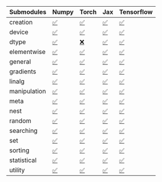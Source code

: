 | Submodules   | Numpy                                                                                                                           | Torch                                                                                                                           | Jax                                                                                                                             | Tensorflow                                                                                                                      |
|:-------------|:--------------------------------------------------------------------------------------------------------------------------------|:--------------------------------------------------------------------------------------------------------------------------------|:--------------------------------------------------------------------------------------------------------------------------------|:--------------------------------------------------------------------------------------------------------------------------------|
| creation     | <a href="https://github.com/unifyai/ivy/runs/8240903376?check_suite_focus=true" rel="noopener noreferrer" target="_blank">✅</a> | <a href="https://github.com/unifyai/ivy/runs/8240904306?check_suite_focus=true" rel="noopener noreferrer" target="_blank">✅</a> | <a href="https://github.com/unifyai/ivy/runs/8240905420?check_suite_focus=true" rel="noopener noreferrer" target="_blank">✅</a> | <a href="https://github.com/unifyai/ivy/runs/8240906713?check_suite_focus=true" rel="noopener noreferrer" target="_blank">✅</a> |
| device       | <a href="https://github.com/unifyai/ivy/runs/8240903424?check_suite_focus=true" rel="noopener noreferrer" target="_blank">✅</a> | <a href="https://github.com/unifyai/ivy/runs/8240904360?check_suite_focus=true" rel="noopener noreferrer" target="_blank">✅</a> | <a href="https://github.com/unifyai/ivy/runs/8240905528?check_suite_focus=true" rel="noopener noreferrer" target="_blank">✅</a> | <a href="https://github.com/unifyai/ivy/runs/8240906752?check_suite_focus=true" rel="noopener noreferrer" target="_blank">✅</a> |
| dtype        | <a href="https://github.com/unifyai/ivy/runs/8240903490?check_suite_focus=true" rel="noopener noreferrer" target="_blank">✅</a> | <a href="https://github.com/unifyai/ivy/runs/8240904407?check_suite_focus=true" rel="noopener noreferrer" target="_blank">❌</a> | <a href="https://github.com/unifyai/ivy/runs/8240905650?check_suite_focus=true" rel="noopener noreferrer" target="_blank">✅</a> | <a href="https://github.com/unifyai/ivy/runs/8240906794?check_suite_focus=true" rel="noopener noreferrer" target="_blank">✅</a> |
| elementwise  | <a href="https://github.com/unifyai/ivy/runs/8240903561?check_suite_focus=true" rel="noopener noreferrer" target="_blank">✅</a> | <a href="https://github.com/unifyai/ivy/runs/8240904452?check_suite_focus=true" rel="noopener noreferrer" target="_blank">✅</a> | <a href="https://github.com/unifyai/ivy/runs/8240905756?check_suite_focus=true" rel="noopener noreferrer" target="_blank">✅</a> | <a href="https://github.com/unifyai/ivy/runs/8240906836?check_suite_focus=true" rel="noopener noreferrer" target="_blank">✅</a> |
| general      | <a href="https://github.com/unifyai/ivy/runs/8240903625?check_suite_focus=true" rel="noopener noreferrer" target="_blank">✅</a> | <a href="https://github.com/unifyai/ivy/runs/8240904492?check_suite_focus=true" rel="noopener noreferrer" target="_blank">✅</a> | <a href="https://github.com/unifyai/ivy/runs/8240905837?check_suite_focus=true" rel="noopener noreferrer" target="_blank">✅</a> | <a href="https://github.com/unifyai/ivy/runs/8240906881?check_suite_focus=true" rel="noopener noreferrer" target="_blank">✅</a> |
| gradients    | <a href="https://github.com/unifyai/ivy/runs/8240903683?check_suite_focus=true" rel="noopener noreferrer" target="_blank">✅</a> | <a href="https://github.com/unifyai/ivy/runs/8240904539?check_suite_focus=true" rel="noopener noreferrer" target="_blank">✅</a> | <a href="https://github.com/unifyai/ivy/runs/8240905918?check_suite_focus=true" rel="noopener noreferrer" target="_blank">✅</a> | <a href="https://github.com/unifyai/ivy/runs/8240906924?check_suite_focus=true" rel="noopener noreferrer" target="_blank">✅</a> |
| linalg       | <a href="https://github.com/unifyai/ivy/runs/8240903747?check_suite_focus=true" rel="noopener noreferrer" target="_blank">✅</a> | <a href="https://github.com/unifyai/ivy/runs/8240904583?check_suite_focus=true" rel="noopener noreferrer" target="_blank">✅</a> | <a href="https://github.com/unifyai/ivy/runs/8240906016?check_suite_focus=true" rel="noopener noreferrer" target="_blank">✅</a> | <a href="https://github.com/unifyai/ivy/runs/8240906960?check_suite_focus=true" rel="noopener noreferrer" target="_blank">✅</a> |
| manipulation | <a href="https://github.com/unifyai/ivy/runs/8240903797?check_suite_focus=true" rel="noopener noreferrer" target="_blank">✅</a> | <a href="https://github.com/unifyai/ivy/runs/8240904647?check_suite_focus=true" rel="noopener noreferrer" target="_blank">✅</a> | <a href="https://github.com/unifyai/ivy/runs/8240906207?check_suite_focus=true" rel="noopener noreferrer" target="_blank">✅</a> | <a href="https://github.com/unifyai/ivy/runs/8240906990?check_suite_focus=true" rel="noopener noreferrer" target="_blank">✅</a> |
| meta         | <a href="https://github.com/unifyai/ivy/runs/8240903875?check_suite_focus=true" rel="noopener noreferrer" target="_blank">✅</a> | <a href="https://github.com/unifyai/ivy/runs/8240904712?check_suite_focus=true" rel="noopener noreferrer" target="_blank">✅</a> | <a href="https://github.com/unifyai/ivy/runs/8240906304?check_suite_focus=true" rel="noopener noreferrer" target="_blank">✅</a> | <a href="https://github.com/unifyai/ivy/runs/8240907058?check_suite_focus=true" rel="noopener noreferrer" target="_blank">✅</a> |
| nest         | <a href="https://github.com/unifyai/ivy/runs/8240903929?check_suite_focus=true" rel="noopener noreferrer" target="_blank">✅</a> | <a href="https://github.com/unifyai/ivy/runs/8240904775?check_suite_focus=true" rel="noopener noreferrer" target="_blank">✅</a> | <a href="https://github.com/unifyai/ivy/runs/8240906388?check_suite_focus=true" rel="noopener noreferrer" target="_blank">✅</a> | <a href="https://github.com/unifyai/ivy/runs/8240907106?check_suite_focus=true" rel="noopener noreferrer" target="_blank">✅</a> |
| random       | <a href="https://github.com/unifyai/ivy/runs/8240903965?check_suite_focus=true" rel="noopener noreferrer" target="_blank">✅</a> | <a href="https://github.com/unifyai/ivy/runs/8240904866?check_suite_focus=true" rel="noopener noreferrer" target="_blank">✅</a> | <a href="https://github.com/unifyai/ivy/runs/8240906451?check_suite_focus=true" rel="noopener noreferrer" target="_blank">✅</a> | <a href="https://github.com/unifyai/ivy/runs/8240907150?check_suite_focus=true" rel="noopener noreferrer" target="_blank">✅</a> |
| searching    | <a href="https://github.com/unifyai/ivy/runs/8240904041?check_suite_focus=true" rel="noopener noreferrer" target="_blank">✅</a> | <a href="https://github.com/unifyai/ivy/runs/8240904951?check_suite_focus=true" rel="noopener noreferrer" target="_blank">✅</a> | <a href="https://github.com/unifyai/ivy/runs/8240906512?check_suite_focus=true" rel="noopener noreferrer" target="_blank">✅</a> | <a href="https://github.com/unifyai/ivy/runs/8240907198?check_suite_focus=true" rel="noopener noreferrer" target="_blank">✅</a> |
| set          | <a href="https://github.com/unifyai/ivy/runs/8240904089?check_suite_focus=true" rel="noopener noreferrer" target="_blank">✅</a> | <a href="https://github.com/unifyai/ivy/runs/8240905045?check_suite_focus=true" rel="noopener noreferrer" target="_blank">✅</a> | <a href="https://github.com/unifyai/ivy/runs/8240906550?check_suite_focus=true" rel="noopener noreferrer" target="_blank">✅</a> | <a href="https://github.com/unifyai/ivy/runs/8240907264?check_suite_focus=true" rel="noopener noreferrer" target="_blank">✅</a> |
| sorting      | <a href="https://github.com/unifyai/ivy/runs/8240904143?check_suite_focus=true" rel="noopener noreferrer" target="_blank">✅</a> | <a href="https://github.com/unifyai/ivy/runs/8240905152?check_suite_focus=true" rel="noopener noreferrer" target="_blank">✅</a> | <a href="https://github.com/unifyai/ivy/runs/8240906591?check_suite_focus=true" rel="noopener noreferrer" target="_blank">✅</a> | <a href="https://github.com/unifyai/ivy/runs/8240907338?check_suite_focus=true" rel="noopener noreferrer" target="_blank">✅</a> |
| statistical  | <a href="https://github.com/unifyai/ivy/runs/8240904192?check_suite_focus=true" rel="noopener noreferrer" target="_blank">✅</a> | <a href="https://github.com/unifyai/ivy/runs/8240905235?check_suite_focus=true" rel="noopener noreferrer" target="_blank">✅</a> | <a href="https://github.com/unifyai/ivy/runs/8240906637?check_suite_focus=true" rel="noopener noreferrer" target="_blank">✅</a> | <a href="https://github.com/unifyai/ivy/runs/8240907403?check_suite_focus=true" rel="noopener noreferrer" target="_blank">✅</a> |
| utility      | <a href="https://github.com/unifyai/ivy/runs/8240904266?check_suite_focus=true" rel="noopener noreferrer" target="_blank">✅</a> | <a href="https://github.com/unifyai/ivy/runs/8240905344?check_suite_focus=true" rel="noopener noreferrer" target="_blank">✅</a> | <a href="https://github.com/unifyai/ivy/runs/8240906671?check_suite_focus=true" rel="noopener noreferrer" target="_blank">✅</a> | <a href="https://github.com/unifyai/ivy/runs/8240907445?check_suite_focus=true" rel="noopener noreferrer" target="_blank">✅</a> |